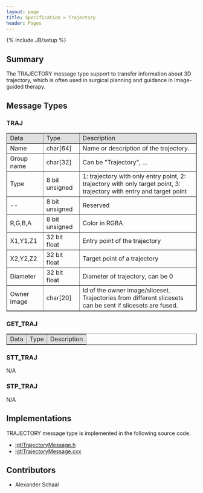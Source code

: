 ```yaml
---
layout: page
title: Specification > Trajectory
header: Pages
---
```

{% include JB/setup %}

## Summary

The TRAJECTORY message type support to transfer information about 3D trajectory, which is often used in surgical planning and guidance in image-guided therapy.

## Message Types

### TRAJ

<table border="1" cellpadding="5" cellspacing="0" align="center">

<tbody><tr>
<td style="background:#e0e0e0;"> Data
</td><td style="background:#e0e0e0;"> Type
</td><td style="background:#e0e0e0;"> Description
</td></tr>
<tr>
<td align="left"> Name
</td><td align="left"> char[64]
</td><td align="left"> Name or description of the trajectory.
</td></tr>
<tr>
<td align="left"> Group name
</td><td align="left"> char[32]
</td><td align="left"> Can be "Trajectory", ...
</td></tr>
<tr>
<td align="left"> Type
</td><td align="left"> 8 bit unsigned
</td><td align="left"> 1: trajectory with only entry point, 2: trajectory with only target point, 3: trajectory with entry and target point
</td></tr>
<tr>
<td align="left"> --
</td><td align="left"> 8 bit unsigned
</td><td align="left"> Reserved
</td></tr>
<tr>
<td align="left"> R,G,B,A
</td><td align="left"> 8 bit unsigned
</td><td align="left"> Color in RGBA
</td></tr>
<tr>
<td align="left"> X1,Y1,Z1
</td><td align="left"> 32 bit float
</td><td align="left"> Entry point of the trajectory
</td></tr>
<tr>
<td align="left"> X2,Y2,Z2
</td><td align="left"> 32 bit float
</td><td align="left"> Target point of a trajectory
</td></tr>
<tr>
<td align="left"> Diameter
</td><td align="left"> 32 bit float
</td><td align="left"> Diameter of trajectory, can be 0
</td></tr>
<tr>
<td align="left"> Owner image
</td><td align="left"> char[20]
</td><td align="left"> Id of the owner image/sliceset. Trajectories  from different slicesets can be sent if slicesets are fused.
</td></tr>
</tbody></table>


### GET_TRAJ

<table border="1" cellpadding="5" cellspacing="0" align="center">

<tbody><tr>
<td style="background:#e0e0e0;"> Data
</td><td style="background:#e0e0e0;"> Type
</td><td style="background:#e0e0e0;"> Description
</td></tr>
</tbody></table>

### STT_TRAJ

N/A

### STP_TRAJ

N/A


## Implementations

TRAJECTORY message type is implemented in the following source code.


* [igtlTrajectoryMessage.h](https://github.com/openigtlink/OpenIGTLink/tree/release-2.0/Source/igtlTrajectoryMessage.h)
* [igtlTrajectoryMessage.cxx](https://github.com/openigtlink/OpenIGTLink/tree/release-2.0/Source/igtlTrajectoryMessage.cxx)


## Contributors

* Alexander Schaal








